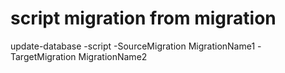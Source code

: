 # script migration from migration #
update-database -script -SourceMigration MigrationName1 -TargetMigration MigrationName2